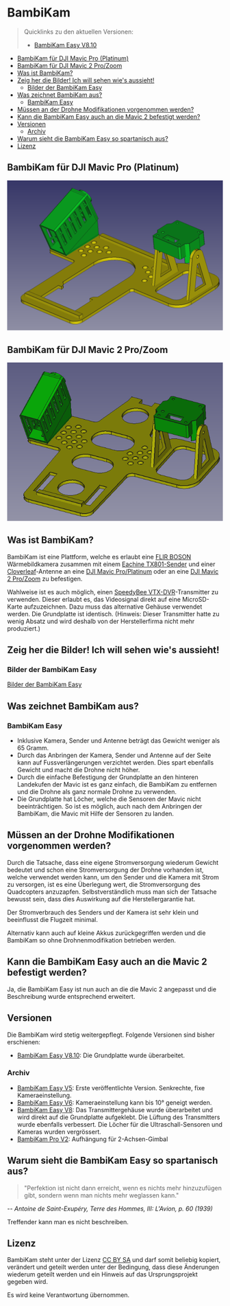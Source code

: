 # BambiKam

> Quicklinks zu den aktuellen Versionen:
> - [BambiKam Easy V8.10](BambiKamEasy/BambiKamEasyV8.10)

- [BambiKam für DJI Mavic Pro (Platinum)](#bambikam-für-dji-mavic-pro-platinum)
- [BambiKam für DJI Mavic 2 Pro/Zoom](#bambikam-für-dji-mavic-2-prozoom)
- [Was ist BambiKam?](#was-ist-bambikam)
- [Zeig her die Bilder! Ich will sehen wie's aussieht!](#zeig-her-die-bilder-ich-will-sehen-wies-aussieht)
  - [Bilder der BambiKam Easy](#bilder-der-bambikam-easy)
- [Was zeichnet BambiKam aus?](#was-zeichnet-bambikam-aus)
  - [BambiKam Easy](#bambikam-easy)
- [Müssen an der Drohne Modifikationen vorgenommen werden?](#müssen-an-der-drohne-modifikationen-vorgenommen-werden)
- [Kann die BambiKam Easy auch an die Mavic 2 befestigt werden?](#kann-die-bambikam-easy-auch-an-die-mavic-2-befestigt-werden)
- [Versionen](#versionen)
  - [Archiv](#archiv)
- [Warum sieht die BambiKam Easy so spartanisch aus?](#warum-sieht-die-bambikam-easy-so-spartanisch-aus)
- [Lizenz](#lizenz)

## BambiKam für DJI Mavic Pro (Platinum)

![Bild der BambiKam](bilder/BambiKam_Easy_CAD_Mavic1.png)

## BambiKam für DJI Mavic 2 Pro/Zoom

![Bild der BambiKam](bilder/BambiKam_Easy_CAD_Mavic2.png)

## Was ist BambiKam?

BambiKam ist eine Plattform, welche es erlaubt eine [FLIR BOSON](http://www.flir.de/cores/boson/) Wärmebildkamera zusammen mit einem [Eachine TX801-Sender](https://www.google.com/search?q=eachine%20tx801) und einer [Cloverleaf](https://www.google.com/search?q=align+cloverleaf+5.8+ghz)-Antenne an eine [DJI Mavic Pro/Platinum](https://www.google.com/search?q=dji+mavic+pro+platinum) oder an eine [DJI Mavic 2 Pro/Zoom](https://www.google.com/search?q=dji+mavic+2+pro) zu befestigen.

Wahlweise ist es auch möglich, einen [SpeedyBee VTX-DVR](https://www.speedybee.com/speedy-bee-vtx-dvr/)-Transmitter zu verwenden. Dieser erlaubt es, das Videosignal direkt auf eine MicroSD-Karte aufzuzeichnen. Dazu muss das alternative Gehäuse verwendet werden. Die Grundplatte ist identisch.  (Hinweis: Dieser Transmitter hatte zu wenig Absatz und wird deshalb von der Herstellerfirma nicht mehr produziert.)

## Zeig her die Bilder! Ich will sehen wie's aussieht!

### Bilder der BambiKam Easy

[Bilder der BambiKam Easy](BambiKamEasy/BambiKamEasyV8#zeig-her-die-bilder-ich-will-sehen-wies-aussieht)

## Was zeichnet BambiKam aus?

### BambiKam Easy

- Inklusive Kamera, Sender und Antenne beträgt das Gewicht weniger als 65 Gramm.
- Durch das Anbringen der Kamera, Sender und Antenne auf der Seite kann auf Fussverlängerungen verzichtet werden. Dies spart ebenfalls Gewicht und macht die Drohne nicht höher.
- Durch die einfache Befestigung der Grundplatte an den hinteren Landekufen der Mavic ist es ganz einfach, die BambiKam zu entfernen und die Drohne als ganz normale Drohne zu verwenden.
- Die Grundplatte hat Löcher, welche die Sensoren der Mavic nicht beeinträchtigen. So ist es möglich, auch nach dem Anbringen der BambiKam, die Mavic mit Hilfe der Sensoren zu landen.

## Müssen an der Drohne Modifikationen vorgenommen werden?

Durch die Tatsache, dass eine eigene Stromversorgung wiederum Gewicht bedeutet und schon eine Stromversorgung der Drohne vorhanden ist, welche verwendet werden kann, um den Sender und die Kamera mit Strom zu versorgen, ist es eine Überlegung wert, die Stromversorgung des Quadcopters anzuzapfen. Selbstverständlich muss man sich der Tatsache bewusst sein, dass dies Auswirkung auf die Herstellergarantie hat.

Der Stromverbrauch des Senders und der Kamera ist sehr klein und beeinflusst die Flugzeit minimal.

Alternativ kann auch auf kleine Akkus zurückgegriffen werden und die BambiKam so ohne Drohnenmodifikation betrieben werden.

## Kann die BambiKam Easy auch an die Mavic 2 befestigt werden?

Ja, die BambiKam Easy ist nun auch an die die Mavic 2 angepasst und die Beschreibung wurde entsprechend erweitert.

## Versionen

Die BambiKam wird stetig weitergepflegt. Folgende Versionen sind bisher erschienen:

- [BambiKam Easy V8.10](/BambiKamEasy/BambiKamEasyV8.10): Die Grundplatte wurde überarbeitet.

### Archiv

- [BambiKam Easy V5](/BambiKamEasy/BambiKamEasyV5): Erste veröffentlichte Version. Senkrechte, fixe Kameraeinstellung.
- [BambiKam Easy V6](/BambiKamEasy/BambiKamEasyV6): Kameraeinstellung kann bis 10° geneigt werden.
- [BambiKam Easy V8](/BambiKamEasy/BambiKamEasyV8): Das Transmittergehäuse wurde überarbeitet und wird direkt auf die Grundplatte aufgeklebt. Die Lüftung des Transmitters wurde ebenfalls verbessert. Die Löcher für die Ultraschall-Sensoren und Kameras wurden vergrössert.
- [BambiKam Pro V2](/BambiKamPro/BambiKamProV2): Aufhängung für 2-Achsen-Gimbal

## Warum sieht die BambiKam Easy so spartanisch aus?

> "Perfektion ist nicht dann erreicht, wenn es nichts mehr hinzuzufügen gibt, sondern wenn man nichts mehr weglassen kann."

-- <cite> Antoine de Saint-Exupéry, Terre des Hommes, III: L'Avion, p. 60 (1939)</cite>

Treffender kann man es nicht beschreiben.

## Lizenz

BambiKam steht unter der Lizenz [CC BY SA](https://creativecommons.org/licenses/by-sa/3.0/ch/) und darf somit beliebig kopiert, verändert und geteilt werden unter der Bedingung, dass diese Änderungen wiederum geteilt werden und ein Hinweis auf das Ursprungsprojekt gegeben wird.

Es wird keine Verantwortung übernommen.
